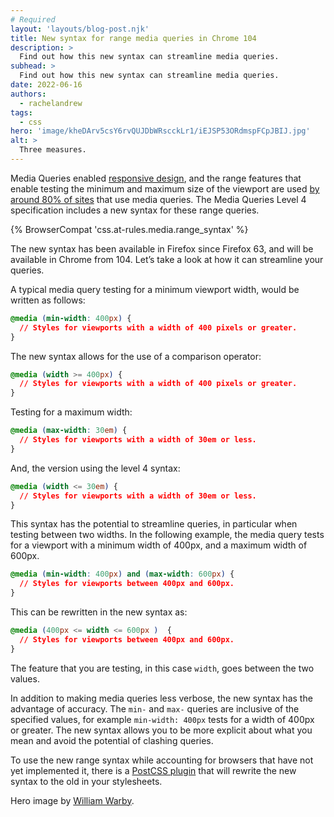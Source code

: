 ```yaml
---
# Required
layout: 'layouts/blog-post.njk'
title: New syntax for range media queries in Chrome 104
description: >
  Find out how this new syntax can streamline media queries.
subhead: >
  Find out how this new syntax can streamline media queries.
date: 2022-06-16
authors:
  - rachelandrew
tags:
  - css
hero: 'image/kheDArv5csY6rvQUJDbWRscckLr1/iEJSP53ORdmspFCpJBIJ.jpg'
alt: >
  Three measures.
---
```

Media Queries enabled [responsive design](https://web.dev/learn/design/), and the range features that enable testing the minimum and maximum size of the viewport are used [by around 80% of sites](https://almanac.httparchive.org/en/2021/css#media-features-in-use) that use media queries. The Media Queries Level 4 specification includes a new syntax for these range queries.

{% BrowserCompat 'css.at-rules.media.range_syntax' %}

The new syntax has been available in Firefox since Firefox 63, and will be available in Chrome from 104. Let’s take a look at how it can streamline your queries. 

A typical media query testing for a minimum viewport width, would be written as follows:

```css
@media (min-width: 400px) {
  // Styles for viewports with a width of 400 pixels or greater.
}
```

The new syntax allows for the use of a comparison operator:

```css
@media (width >= 400px) {
  // Styles for viewports with a width of 400 pixels or greater.
}
```

Testing for a maximum width:

```css
@media (max-width: 30em) {
  // Styles for viewports with a width of 30em or less.
}
```

And, the version using the level 4 syntax:

```css
@media (width <= 30em) {
  // Styles for viewports with a width of 30em or less.
}
```

This syntax has the potential to streamline queries, in particular when testing between two widths. In the following example, the media query tests for a viewport with a minimum width of 400px, and a maximum width of 600px.

```css
@media (min-width: 400px) and (max-width: 600px) {
  // Styles for viewports between 400px and 600px.
}
```

This can be rewritten in the new syntax as:

```css
@media (400px <= width <= 600px )  {
  // Styles for viewports between 400px and 600px.
}
```

The feature that you are testing, in this case `width`, goes between the two values.

In addition to making media queries less verbose, the new syntax has the advantage of accuracy. The `min-` and `max-` queries are inclusive of the specified values, for example `min-width: 400px` tests for a width of 400px or greater. The new syntax allows you to be more explicit about what you mean and avoid the potential of clashing queries.

To use the new range syntax while accounting for browsers that have not yet implemented it, there is a [PostCSS plugin](https://github.com/postcss/postcss-media-minmax) that will rewrite the new syntax to the old in your stylesheets.

Hero image by [William Warby](https://unsplash.com/es/@wwarby?utm_source=unsplash&utm_medium=referral&utm_content=creditCopyText).
